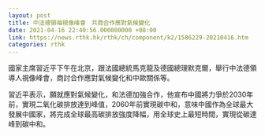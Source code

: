 ```yaml
---
layout: post
title: 中法德領袖視像峰會　共商合作應對氣候變化
date: 2021-04-16 22:40:56.000000000 +08:00
link: https://news.rthk.hk/rthk/ch/component/k2/1586229-20210416.htm
categories: rthk
---
```


國家主席習近平下午在北京，跟法國總統馬克龍及德國總理默克爾，舉行中法德領導人視像峰會，商討合作應對氣候變化和中歐關係等。

習近平表示，願就應對氣候變化，和法德加強合作，他宣布中國將力爭於2030年前，實現二氧化碳排放達到峰值，2060年前實現碳中和，意味中國作為全球最大發展中國家，將完成全球最高碳排放強度降幅，用全球史上最短時間，實現從碳達峰到碳中和。
